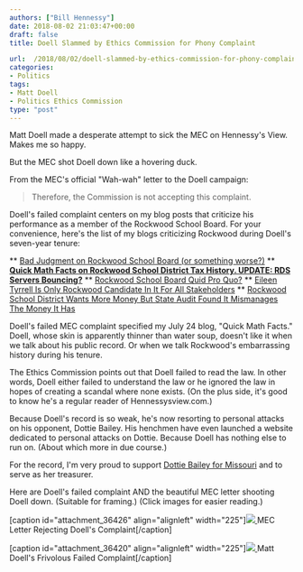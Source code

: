 ```yaml
---
authors: ["Bill Hennessy"]
date: 2018-08-02 21:03:47+00:00
draft: false
title: Doell Slammed by Ethics Commission for Phony Complaint

url:  /2018/08/02/doell-slammed-by-ethics-commission-for-phony-complaint/
categories:
- Politics
tags:
- Matt Doell
- Politics Ethics Commission
type: "post"
---
```


Matt Doell made a desperate attempt to sick the MEC on Hennessy's View. Makes me so happy.

But the MEC shot Doell down like a hovering duck.

From the MEC's official "Wah-wah" letter to the Doell campaign:



> Therefore, the Commission is not accepting this complaint.



Doell's failed complaint centers on my blog posts that criticize his performance as a member of the Rockwood School Board. For your convenience, here's the list of my blogs criticizing Rockwood during Doell's seven-year tenure:




** [Bad Judgment on Rockwood School Board (or something worse?)](https://www.hennessysview.com/2018/07/31/bad-judgment-rockwood-school-board/)
** [**Quick Math Facts on Rockwood School District Tax History. UPDATE: RDS Servers Bouncing?**](https://www.hennessysview.com/2018/07/23/quick-math-facts-on-rockwood-school-district-tax-history/)
** [Rockwood School Board Quid Pro Quo?](https://www.hennessysview.com/2014/04/13/rockwood-school-board-quid-pro-quo/)
** [Eileen Tyrrell Is Only Rockwood Candidate In It For All Stakeholders](https://www.hennessysview.com/2014/03/29/eileen-tyrrell-rockwood-candidate-stakeholders/)
** [Rockwood School District Wants More Money But State Audit Found It Mismanages The Money It Has](https://www.hennessysview.com/2013/03/21/rockwood-school-district-wants-more-money-but-state-audit-found-it-mismanages-the-money-it-has/)


Doell's failed MEC complaint specified my July 24 blog, "Quick Math Facts." Doell, whose skin is apparently thinner than water soup, doesn't like it when we talk about his public record. Or when we talk Rockwood's embarrassing history during his tenure.

The Ethics Commission points out that Doell failed to read the law. In other words, Doell either failed to understand the law or he ignored the law in hopes of creating a scandal where none exists. (On the plus side, it's good to know he's a regular reader of Hennessysview.com.)

Because Doell's record is so weak, he's now resorting to personal attacks on his opponent, Dottie Bailey. His henchmen have even launched a website dedicated to personal attacks on Dottie. Because Doell has nothing else to run on. (About which more in due course.)

For the record, I'm very proud to support [Dottie Bailey for Missouri](https://dottiebailey.com) and to serve as her treasurer.

Here are Doell's failed complaint AND the beautiful MEC letter shooting Doell down. (Suitable for framing.) (Click images for easier reading.)

[caption id="attachment_36426" align="alignleft" width="225"][![](https://www.hennessysview.com/wp-content/uploads/2018/08/MEC-letter-1-225x300.png)
](https://www.hennessysview.com/wp-content/uploads/2018/08/MEC-letter-1.png) MEC Letter Rejecting Doell's Complaint[/caption]

[caption id="attachment_36420" align="alignleft" width="225"][![](https://www.hennessysview.com/wp-content/uploads/2018/08/MEC-complaint-225x300.png)
](https://www.hennessysview.com/wp-content/uploads/2018/08/MEC-complaint.png) Matt Doell's Frivolous Failed Complaint[/caption]


